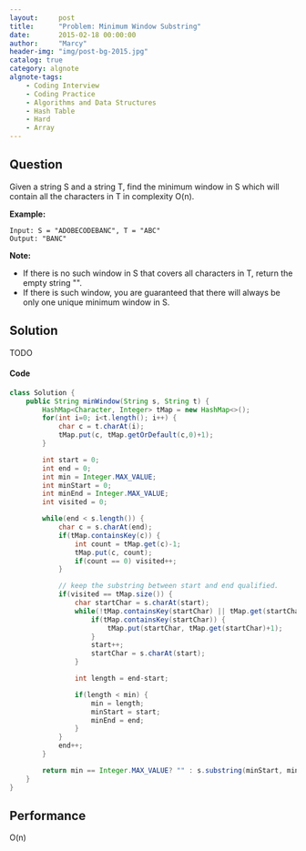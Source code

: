 ```yaml
---
layout:     post
title:      "Problem: Minimum Window Substring"
date:       2015-02-18 00:00:00
author:     "Marcy"
header-img: "img/post-bg-2015.jpg"
catalog: true
category: algnote
algnote-tags:
    - Coding Interview
    - Coding Practice
    - Algorithms and Data Structures
    - Hash Table
    - Hard
    - Array
---
```


## Question

Given a string S and a string T, find the minimum window in S which will contain all the characters in T in complexity O(n).

**Example:**
```
Input: S = "ADOBECODEBANC", T = "ABC"
Output: "BANC"
```
**Note:**
- If there is no such window in S that covers all characters in T, return the empty string "".
- If there is such window, you are guaranteed that there will always be only one unique minimum window in S.
## Solution
TODO

#### Code
```java
class Solution {
    public String minWindow(String s, String t) {
        HashMap<Character, Integer> tMap = new HashMap<>();
        for(int i=0; i<t.length(); i++) {
            char c = t.charAt(i);
            tMap.put(c, tMap.getOrDefault(c,0)+1);
        }

        int start = 0;
        int end = 0;
        int min = Integer.MAX_VALUE;
        int minStart = 0;
        int minEnd = Integer.MAX_VALUE;
        int visited = 0;

        while(end < s.length()) {
            char c = s.charAt(end);
            if(tMap.containsKey(c)) {
                int count = tMap.get(c)-1;
                tMap.put(c, count);
                if(count == 0) visited++;
            }

            // keep the substring between start and end qualified.
            if(visited == tMap.size()) {
                char startChar = s.charAt(start);
                while(!tMap.containsKey(startChar) || tMap.get(startChar) < 0) {
                    if(tMap.containsKey(startChar)) {
                        tMap.put(startChar, tMap.get(startChar)+1);
                    }
                    start++;
                    startChar = s.charAt(start);
                }

                int length = end-start;

                if(length < min) {
                    min = length;
                    minStart = start;
                    minEnd = end;
                }
            }
            end++;
        }

        return min == Integer.MAX_VALUE? "" : s.substring(minStart, minEnd+1);
    }
}
```

## Performance
O(n)
